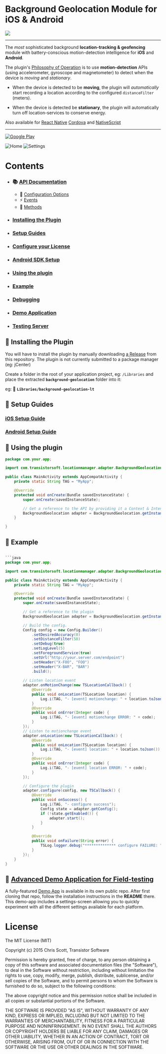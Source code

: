 
Background Geolocation Module for iOS &amp; Android
==============================================================================

[![](https://dl.dropboxusercontent.com/s/nm4s5ltlug63vv8/logo-150-print.png?dl=1)](https://www.transistorsoft.com)

-------------------------------------------------------------------------------

The *most* sophisticated background **location-tracking & geofencing** module with battery-conscious motion-detection intelligence for **iOS** and **Android**.

The plugin's [Philosophy of Operation](../../wiki/Philosophy-of-Operation) is to use **motion-detection** APIs (using accelerometer, gyroscope and magnetometer) to detect when the device is *moving* and *stationary*.  

- When the device is detected to be **moving**, the plugin will *automatically* start recording a location according to the configured `distanceFilter` (meters).  

- When the device is detected be **stationary**, the plugin will automatically turn off location-services to conserve energy.

Also available for [React Native](https://github.com/transistorsoft/react-native-background-geolocation) [Cordova](https://github.com/transistorsoft/cordova-background-geolocation-lt) and [NativeScript](https://github.com/transistorsoft/nativescript-background-geolocation-lt)

----------------------------------------------------------------------------

[![Google Play](https://dl.dropboxusercontent.com/s/80rf906x0fheb26/google-play-icon.png?dl=1)](https://play.google.com/store/apps/details?id=com.transistorsoft.backgroundgeolocation.react)

![Home](https://dl.dropboxusercontent.com/s/wa43w1n3xhkjn0i/home-framed-350.png?dl=1)
![Settings](https://dl.dropboxusercontent.com/s/8oad228siog49kt/settings-framed-350.png?dl=1)


# Contents
- ### :books: [API Documentation](./docs/README.md)
  - :wrench: [Configuration Options](./docs/README.md#wrench-configuration-options)
  - :zap: [Events](./docs/README.md#zap-events)
  - :small_blue_diamond: [Methods](./docs/README.md#large_blue_diamond-methods)        
- ### [Installing the Plugin](#large_blue_diamond-installing-the-plugin)
- ### [Setup Guides](#large_blue_diamond-setup-guides)
- ### [Configure your License](#large_blue_diamond-configure-your-license)
- ### [Android SDK Setup](#large_blue_diamond-android-sdk)
- ### [Using the plugin](#large_blue_diamond-using-the-plugin)
- ### [Example](#large_blue_diamond-example)
- ### [Debugging](../../wiki/Debugging)
- ### [Demo Application](#large_blue_diamond-demo-application)
- ### [Testing Server](#large_blue_diamond-simple-testing-server)


## :large_blue_diamond: Installing the Plugin

You will have to install the plugin by manually downloading [a Release](https://github.com/transistorsoft/background-geolocation-lt/releases) from this repository.  The plugin is not currently submitted to a package manager (eg: jCenter)

Create a folder in the root of your application project, eg: `/Libraries` and place the extracted **`background-geolocation`** folder into it:

eg: :open_file_folder: **`Libraries/background-geolocation-lt`**

## :large_blue_diamond: Setup Guides

### [iOS Setup Guide](docs/INSTALL-IOS.md)

### [Android Setup Guide](docs/INSTALL-ANDROID.md)

## :large_blue_diamond: Using the plugin ##

```java
package com.your.app;

import com.transistorsoft.locationmanager.adapter.BackgroundGeolocation;

public class MainActivity extends AppCompatActivity {
    private static String TAG = "MyApp";

    @Override
    protected void onCreate(Bundle savedInstanceState) {
        super.onCreate(savedInstanceState);

        // Get a reference to the API by providing it a Context & Intent
        BackgroundGeolocation adapter = BackgroundGeolocation.getInstance(this, getIntent());
    }

}
```


## :large_blue_diamond: Example

```java

```java
package com.your.app;

import com.transistorsoft.locationmanager.adapter.BackgroundGeolocation;

public class MainActivity extends AppCompatActivity {
    private static String TAG = "MyApp";

    @Override
    protected void onCreate(Bundle savedInstanceState) {
        super.onCreate(savedInstanceState);

        // Get a reference to the plugin
        BackgroundGeolocation adapter = BackgroundGeolocation.getInstance(getApplicationContext(), getIntent());

        // Build the config.
        Config config = new Config.Builder()
            .setDesiredAccuracy(0)
            .setDistanceFilter(50)            
            .setDebug(true)
            .setLogLevel(5)
            .setForegroundService(true)            
            .setUrl("http://your.server.com/endpoint")
            .setHeader("X-FOO", "FOO")
            .setHeader("X-BAR", "BAR")        
            .build();
        
        // Listen location event
        adapter.onMotionChange(new TSLocationCallback() {
            @Override
            public void onLocation(TSLocation location) {
                Log.i(TAG, "- [event] motionchange: " + location.toJson());
            }
            @Override
            public void onError(Integer code) {
                Log.i(TAG, "- [event] motionchange ERROR: " + code);
            }
        });
        // Listen to motionchange event
        adapter.onLocation(new TSLocationCallback() {
            @Override
            public void onLocation(TSLocation location) {
                Log.i(TAG, "- [event] location: " + location.toJson());
            }
            @Override
            public void onError(Integer code) {
                Log.i(TAG, "- [event] location ERROR: " + code);
            }
        });

        // Configure the plugin
        adapter.configure(config, new TSCallback() {
            @Override
            public void onSuccess() {
                Log.i(TAG, "- configure success");
                Config state = adapter.getConfig();
                if (!state.getEnabled()) {
                    adapter.start();
                }
            }

            @Override
            public void onFailure(String error) {
                TSLog.logger.debug("************** configure FAILURE: " + error);
            }
        });
    }
}
```


## :large_blue_diamond: [Advanced Demo Application for Field-testing](https://github.com/transistorsoft/rn-background-geolocation-demo)

A fully-featured [Demo App](https://github.com/transistorsoft/rn-background-geolocation-demo) is available in its own public repo.  After first cloning that repo, follow the installation instructions in the **README** there.  This demo-app includes a settings-screen allowing you to quickly experiment with all the different settings available for each platform.


# License

The MIT License (MIT)

Copyright (c) 2015 Chris Scott, Transistor Software

Permission is hereby granted, free of charge, to any person obtaining a copy
of this software and associated documentation files (the "Software"), to deal
in the Software without restriction, including without limitation the rights
to use, copy, modify, merge, publish, distribute, sublicense, and/or sell
copies of the Software, and to permit persons to whom the Software is
furnished to do so, subject to the following conditions:

The above copyright notice and this permission notice shall be included in all
copies or substantial portions of the Software.

THE SOFTWARE IS PROVIDED "AS IS", WITHOUT WARRANTY OF ANY KIND, EXPRESS OR
IMPLIED, INCLUDING BUT NOT LIMITED TO THE WARRANTIES OF MERCHANTABILITY,
FITNESS FOR A PARTICULAR PURPOSE AND NONINFRINGEMENT. IN NO EVENT SHALL THE
AUTHORS OR COPYRIGHT HOLDERS BE LIABLE FOR ANY CLAIM, DAMAGES OR OTHER
LIABILITY, WHETHER IN AN ACTION OF CONTRACT, TORT OR OTHERWISE, ARISING FROM,
OUT OF OR IN CONNECTION WITH THE SOFTWARE OR THE USE OR OTHER DEALINGS IN THE
SOFTWARE.


